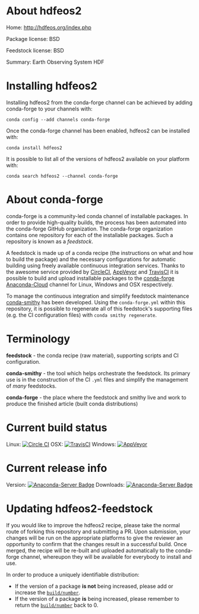 About hdfeos2
=============

Home: http://hdfeos.org/index.php

Package license: BSD

Feedstock license: BSD

Summary: Earth Observing System HDF



Installing hdfeos2
==================

Installing hdfeos2 from the conda-forge channel can be achieved by adding conda-forge to your channels with:

```
conda config --add channels conda-forge
```

Once the conda-forge channel has been enabled, hdfeos2 can be installed with:

```
conda install hdfeos2
```

It is possible to list all of the versions of hdfeos2 available on your platform with:

```
conda search hdfeos2 --channel conda-forge
```


About conda-forge
=================

conda-forge is a community-led conda channel of installable packages.
In order to provide high-quality builds, the process has been automated into the
conda-forge GitHub organization. The conda-forge organization contains one repository 
for each of the installable packages. Such a repository is known as a *feedstock*.

A feedstock is made up of a conda recipe (the instructions on what and how to build
the package) and the necessary configurations for automatic building using freely
available continuous integration services. Thanks to the awesome service provided by
[CircleCI](https://circleci.com/), [AppVeyor](http://www.appveyor.com/)
and [TravisCI](https://travis-ci.org/) it is possible to build and upload installable
packages to the [conda-forge](https://anaconda.org/conda-forge)
[Anaconda-Cloud](http://docs.anaconda.org/) channel for Linux, Windows and OSX respectively.

To manage the continuous integration and simplify feedstock maintenance
[conda-smithy](http://github.com/conda-forge/conda-smithy) has been developed.
Using the ``conda-forge.yml`` within this repository, it is possible to regenerate all of
this feedstock's supporting files (e.g. the CI configuration files) with ``conda smithy regenerate``.


Terminology
===========

**feedstock** - the conda recipe (raw material), supporting scripts and CI configuration.

**conda-smithy** - the tool which helps orchestrate the feedstock.
                   Its primary use is in the construction of the CI ``.yml`` files
                   and simplify the management of *many* feedstocks.

**conda-forge** - the place where the feedstock and smithy live and work to
                  produce the finished article (built conda distributions)

Current build status
====================
Linux: [![Circle CI](https://circleci.com/gh/conda-forge/hdfeos2-feedstock.svg?style=svg)](https://circleci.com/gh/conda-forge/hdfeos2-feedstock)
OSX: [![TravisCI](https://travis-ci.org/conda-forge/hdfeos2-feedstock.svg?branch=master)](https://travis-ci.org/conda-forge/hdfeos2-feedstock) 
Windows: [![AppVeyor](https://ci.appveyor.com/api/projects/status/github/conda-forge/hdfeos2-feedstock?svg=True)](https://ci.appveyor.com/project/conda-forge/hdfeos2-feedstock/branch/master)

Current release info
====================
Version: [![Anaconda-Server Badge](https://anaconda.org/conda-forge/hdfeos2/badges/version.svg)](https://anaconda.org/conda-forge/hdfeos2)
Downloads: [![Anaconda-Server Badge](https://anaconda.org/conda-forge/hdfeos2/badges/downloads.svg)](https://anaconda.org/conda-forge/hdfeos2)


Updating hdfeos2-feedstock
==========================

If you would like to improve the hdfeos2 recipe, please take the normal
route of forking this repository and submitting a PR. Upon submission, your changes will
be run on the appropriate platforms to give the reviewer an opportunity to confirm that the
changes result in a successful build. Once merged, the recipe will be re-built and uploaded
automatically to the conda-forge channel, whereupon they will be available for everybody to
install and use.

In order to produce a uniquely identifiable distribution:
 * If the version of a package **is not** being increased, please add or increase
   the [``build/number``](http://conda.pydata.org/docs/building/meta-yaml.html#build-number-and-string). 
 * If the version of a package **is** being increased, please remember to return
   the [``build/number``](http://conda.pydata.org/docs/building/meta-yaml.html#build-number-and-string)
   back to 0.

